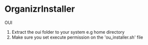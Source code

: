 # OrganizrInstaller

OUI
1. Extract the oui folder to your system e.g home directory
2. Make sure you set execute permission on the 'ou_installer.sh' file 
